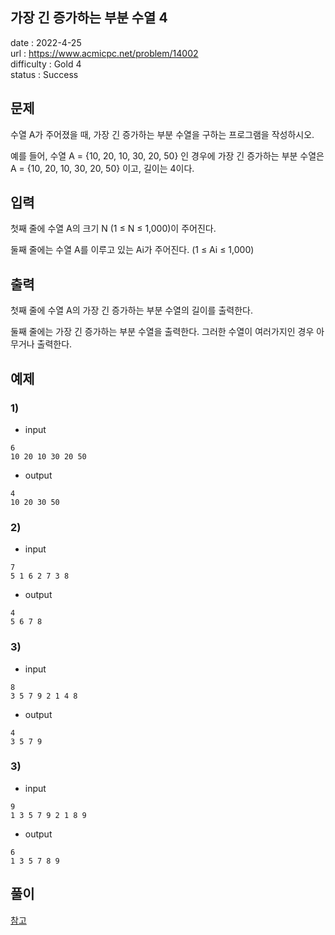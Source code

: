 가장 긴 증가하는 부분 수열 4
---

date : 2022-4-25   
url : https://www.acmicpc.net/problem/14002   
difficulty : Gold 4   
status : Success

문제
---
수열 A가 주어졌을 때, 가장 긴 증가하는 부분 수열을 구하는 프로그램을 작성하시오.

예를 들어, 수열 A = {10, 20, 10, 30, 20, 50} 인 경우에 가장 긴 증가하는 부분 수열은 A = {10, 20, 10, 30, 20, 50} 이고, 길이는 4이다.

입력
---
첫째 줄에 수열 A의 크기 N (1 ≤ N ≤ 1,000)이 주어진다.

둘째 줄에는 수열 A를 이루고 있는 Ai가 주어진다. (1 ≤ Ai ≤ 1,000)

출력
---
첫째 줄에 수열 A의 가장 긴 증가하는 부분 수열의 길이를 출력한다.

둘째 줄에는 가장 긴 증가하는 부분 수열을 출력한다. 그러한 수열이 여러가지인 경우 아무거나 출력한다.

예제
--

### 1)
- input
```
6
10 20 10 30 20 50
```

- output
```
4
10 20 30 50
```

### 2)
- input
```
7
5 1 6 2 7 3 8
```

- output
```
4
5 6 7 8
```

### 3)
- input
```
8
3 5 7 9 2 1 4 8
```

- output
```
4
3 5 7 9
```

### 3)
- input
```
9
1 3 5 7 9 2 1 8 9
```

- output
```
6
1 3 5 7 8 9
```

풀이
---
[참고](https://namu.wiki/w/%EC%B5%9C%EC%9E%A5%20%EC%A6%9D%EA%B0%80%20%EB%B6%80%EB%B6%84%20%EC%88%98%EC%97%B4)
